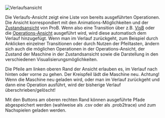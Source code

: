 ![Verlaufsansicht](../screenshots/History.png)

Die Verlaufs-Ansicht zeigt eine Liste von bereits ausgeführten Operationen. 
Die Ansicht korrespondiert mit den Animations-Möglichkeiten und der [Zustandsansicht](Zentrale%20Ansicht/Zustandsansicht.md) von ProB. 
Wenn also eine Transition über z.B. [VisB](Hauptmenü/Visualisierungen/VisB.md) oder die [Operations-Ansicht](Operationen.md)
ausgeführt wird, wird diese automatisch dem Verlauf hinzugefügt. Wenn man im Verlauf zurückgeht, zum Beispiel durch Anklicken einzelner Transitionen oder durch Nutzen der Pfeiltasten,
ändern sich auch die möglichen Operationen in der Operations-Ansicht, der Zustand der Maschine in der Zustandsansicht sowie die Darstellung in den verschiedenen Visualisierungsmöglichkeiten.

Die Pfeile am linken oberen Rand der Ansicht erlauben es, im Verlauf nach hinten oder vorne zu gehen. 
Der Kreispfeil lädt die Maschine neu. Achtung! Wenn die Maschine neu geladen wird, oder man im Verlauf zurückgeht und 
dann eine Operation ausführt, wird der bisherige Verlauf überschrieben/gelöscht!

Mit den Buttons am oberen rechten Rand können ausgeführte Pfade abgespeichert werden (wahlweise als .csv oder als .prob2trace) und zum Nachspielen geladen werden.


